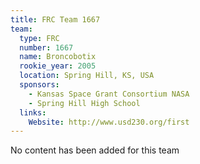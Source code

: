 ```yaml
---
title: FRC Team 1667
team:
  type: FRC
  number: 1667
  name: Broncobotix
  rookie_year: 2005
  location: Spring Hill, KS, USA
  sponsors:
    - Kansas Space Grant Consortium NASA
    - Spring Hill High School
  links:
    Website: http://www.usd230.org/first
---
```

No content has been added for this team